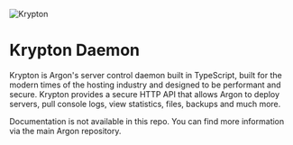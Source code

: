 ![Krypton](https://i.imgur.com/tKSGeVn.png)

# Krypton Daemon

Krypton is Argon's server control daemon built in TypeScript, built for the modern times of the hosting industry and designed to be performant and secure. Krypton provides a secure HTTP API that allows Argon to deploy servers, pull console logs, view statistics, files, backups and much more.

Documentation is not available in this repo. You can find more information via the main Argon repository.